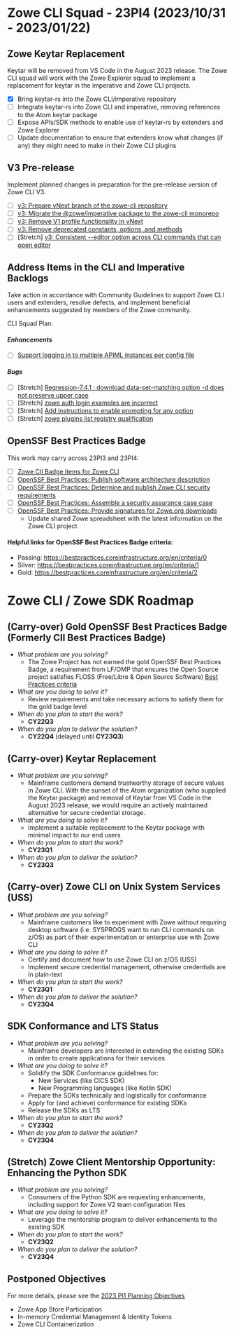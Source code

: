 # Zowe CLI Squad - 23PI4 (2023/10/31 - 2023/01/22)

## Zowe Keytar Replacement
Keytar will be removed from VS Code in the August 2023 release. The Zowe CLI squad will work with the Zowe Explorer squad to implement a replacement for keytar in the imperative and Zowe CLI projects.
- [x] Bring keytar-rs into the Zowe CLI/imperative repository
- [ ] Integrate keytar-rs into Zowe CLI and imperative, removing references to the Atom keytar package
- [ ] Expose APIs/SDK methods to enable use of keytar-rs by extenders and Zowe Explorer
- [ ] Update documentation to ensure that extenders know what changes (if any) they might need to make in their Zowe CLI plugins

## V3 Pre-release
Implement planned changes in preparation for the pre-release version of Zowe CLI V3.
- [ ] [v3: Prepare vNext branch of the zowe-cli repository](https://github.com/zowe/zowe-cli/issues/1702)
- [ ] [v3: Migrate the @zowe/imperative package to the zowe-cli monorepo](https://github.com/zowe/zowe-cli/issues/1695)
- [ ] [v3: Remove V1 profile functionality in vNext](https://github.com/zowe/zowe-cli/issues/1703)
- [ ] [v3: Remove deprecated constants, options, and methods](https://github.com/zowe/zowe-cli/issues/1694)
- [ ] [Stretch] [v3: Consistent --editor option across CLI commands that can open editor](https://github.com/zowe/imperative/issues/992)

## Address Items in the CLI and Imperative Backlogs
Take action in accordance with Community Guidelines to support Zowe CLI users and extenders, resolve defects, and implement beneficial enhancements suggested by members of the Zowe community.

CLI Squad Plan:
#### *Enhancements*
- [ ] [Support logging in to multiple APIML instances per config file](https://github.com/zowe/zowe-cli/issues/1705)

#### *Bugs*
- [ ] [Stretch] [Regression-7.4.1 : download data-set-matching option -d does not preserve upper case](https://github.com/zowe/zowe-cli/issues/1722)
- [ ] [Stretch] [zowe auth login examples are incorrect](https://github.com/zowe/imperative/issues/998)
- [ ] [Stretch] [Add instructions to enable prompting for any option](https://github.com/zowe/zowe-cli/issues/1741)
- [ ] [Stretch] [zowe plugins list registry qualification](https://github.com/zowe/zowe-cli/issues/63)

## OpenSSF Best Practices Badge
This work may carry across 23PI3 and 23PI4:
- [ ] [Zowe CII Badge items for Zowe CLI](https://github.com/zowe/zowe-cli/issues/1352)
- [ ] [OpenSSF Best Practices: Publish software architecture description](https://github.com/zowe/zowe-cli/issues/1760)
- [ ] [OpenSSF Best Practices: Determine and publish Zowe CLI security requirements](https://github.com/zowe/zowe-cli/issues/1761)
- [ ] [OpenSSF Best Practices: Assemble a security assurance case case](https://github.com/zowe/zowe-cli/issues/1762)
- [ ] [OpenSSF Best Practices: Provide signatures for Zowe.org downloads](https://github.com/zowe/zowe-cli/issues/1763)
  - Update shared Zowe spreadsheet with the latest information on the Zowe CLI project

#### Helpful links for OpenSSF Best Practices Badge criteria:
- Passing: https://bestpractices.coreinfrastructure.org/en/criteria/0
- Silver: https://bestpractices.coreinfrastructure.org/en/criteria/1
- Gold: https://bestpractices.coreinfrastructure.org/en/criteria/2

# Zowe CLI / Zowe SDK Roadmap

## (Carry-over) Gold OpenSSF Best Practices Badge (Formerly CII Best Practices Badge)
- _What problem are you solving?_
  - The Zowe Project has not earned the gold OpenSSF Best Practices Badge, a requirement from LF/OMP that ensures the Open Source project satisfies FLOSS (Free/Libre & Open Source Software) [Best Practices criteria](https://bestpractices.coreinfrastructure.org/en/criteria)
- _What are you doing to solve it?_
  - Review requirements and take necessary actions to satisfy them for the gold badge level
- _When do you plan to start the work?_
  - **CY22Q3**
- _When do you plan to deliver the solution?_
  - **CY22Q4** (delayed until **CY23Q3**)

## (Carry-over) Keytar Replacement
- _What problem are you solving?_
  - Mainframe customers demand trustworthy storage of secure values in Zowe CLI. With the sunset of the Atom organization (who supplied the Keytar package) and removal of Keytar from VS Code in the August 2023 release, we would require an actively maintained alternative for secure credential storage.
- _What are you doing to solve it?_
  - Implement a suitable replacement to the Keytar package with minimal impact to our end users
- _When do you plan to start the work?_
  - **CY23Q1**
- _When do you plan to deliver the solution?_
  - **CY23Q3** 

## (Carry-over) Zowe CLI on Unix System Services (USS)
- _What problem are you solving?_
  - Mainframe customers like to experiment with Zowe without requiring desktop software (i.e. SYSPROGS want to run CLI commands on z/OS) as part of their experimentation or enterprise use with Zowe CLI
- _What are you doing to solve it?_
  - Certify and document how to use Zowe CLI on z/OS (USS)
  - Implement secure credential management, otherwise credentials are in plain-text
- _When do you plan to start the work?_
  - **CY23Q1**
- _When do you plan to deliver the solution?_
  - **CY23Q4**

## SDK Conformance and LTS Status
- _What problem are you solving?_
  - Mainframe developers are interested in extending the existing SDKs in order to create applications for their services
- _What are you doing to solve it?_
  - Solidify the SDK Conformance guidelines for:
    - New Services (like CICS SDK)
    - New Programming languages (like Kotlin SDK)
  - Prepare the SDKs technically and logistically for conformance
  - Apply for (and achieve) conformance for existing SDKs
  - Release the SDKs as LTS
- _When do you plan to start the work?_
  - **CY23Q2**
- _When do you plan to deliver the solution?_
  - **CY23Q4** 

## (Stretch) Zowe Client Mentorship Opportunity: Enhancing the Python SDK
- _What problem are you solving?_
  - Consumers of the Python SDK are requesting enhancements, including support for Zowe V2 team configuration files
- _What are you doing to solve it?_
  - Leverage the mentorship program to deliver enhancements to the existing SDK
- _When do you plan to start the work?_
  - **CY23Q2**
- _When do you plan to deliver the solution?_
  - **CY23Q4**

## Postponed Objectives
For more details, please see the [2023 PI1 Planning Objectives](https://github.com/zowe/community/blob/master/Project%20Management/PI%20Planning/23PI1%20Planning/PI%20Planning%20Preparation%20by%20Squad/Zowe%20CLI%20Squad%20-%2023PI1%20Objectives.md)
- Zowe App Store Participation
- In-memory Credential Management & Identity Tokens
- Zowe CLI Containerization

